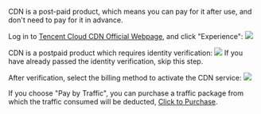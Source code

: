 CDN is a <font col or="red">post-paid product</font>, which means you can pay for it after use, and don't need to pay for it in advance.

Log in to [Tencent Cloud CDN Official Webpage](https://www.qcloud.com/product/cdn.html), and click "Experience":
![](https://mc.qcloudimg.com/static/img/bcea61432dc4ca66f5287a42264c4a59/1.png)

CDN is a postpaid product which requires identity verification:
![](https://mc.qcloudimg.com/static/img/9edd00a6dc99368b1a4c1bbe1b111dcc/2.png)
If you have already passed the identity verification, skip this step.

After verification, select the billing method to activate the CDN service:
![](//mc.qcloudimg.com/static/img/1c03a50e58d3f7081ed4f7ef77f88a99/image.png)

If you choose "Pay by Traffic", you can purchase a traffic package from which the traffic consumed will be deducted, [Click to Purchase](http://manage.qcloud.com/shoppingcart/shop.php?tab=cdn).

